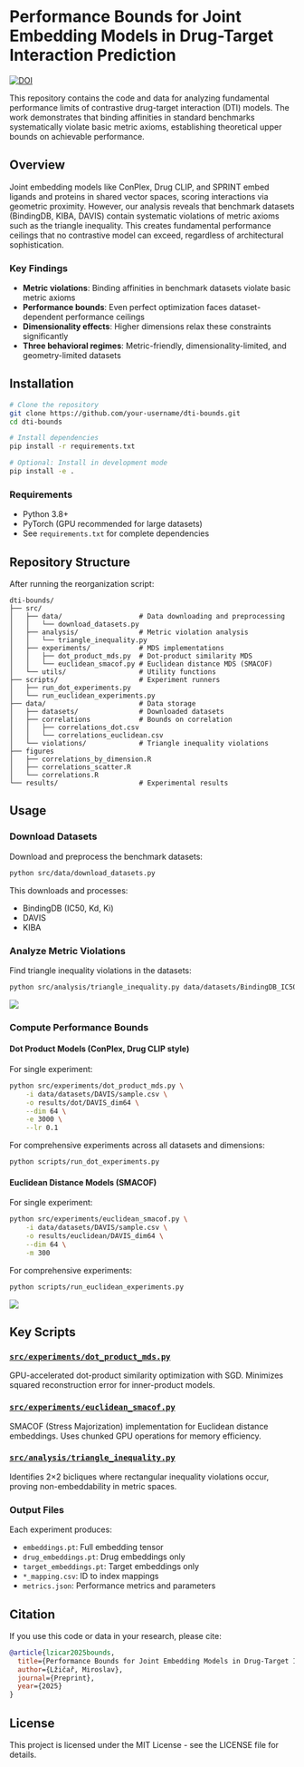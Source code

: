 # Performance Bounds for Joint Embedding Models in Drug-Target Interaction Prediction
[![DOI](https://zenodo.org/badge/1003788852.svg)](https://doi.org/10.5281/zenodo.15685067)

This repository contains the code and data for analyzing fundamental performance limits of contrastive drug-target interaction (DTI) models. The work demonstrates that binding affinities in standard benchmarks systematically violate basic metric axioms, establishing theoretical upper bounds on achievable performance.

## Overview

Joint embedding models like ConPlex, Drug CLIP, and SPRINT embed ligands and proteins in shared vector spaces, scoring interactions via geometric proximity. However, our analysis reveals that benchmark datasets (BindingDB, KIBA, DAVIS) contain systematic violations of metric axioms such as the triangle inequality. This creates fundamental performance ceilings that no contrastive model can exceed, regardless of architectural sophistication.


### Key Findings

- **Metric violations**: Binding affinities in benchmark datasets violate basic metric axioms
- **Performance bounds**: Even perfect optimization faces dataset-dependent performance ceilings
- **Dimensionality effects**: Higher dimensions relax these constraints significantly
- **Three behavioral regimes**: Metric-friendly, dimensionality-limited, and geometry-limited datasets

## Installation

```bash
# Clone the repository
git clone https://github.com/your-username/dti-bounds.git
cd dti-bounds

# Install dependencies
pip install -r requirements.txt

# Optional: Install in development mode
pip install -e .
```

### Requirements

- Python 3.8+
- PyTorch (GPU recommended for large datasets)
- See `requirements.txt` for complete dependencies

## Repository Structure

After running the reorganization script:

```
dti-bounds/
├── src/
│   ├── data/                   # Data downloading and preprocessing
│   │   └── download_datasets.py
│   ├── analysis/               # Metric violation analysis
│   │   └── triangle_inequality.py
│   ├── experiments/            # MDS implementations
│   │   ├── dot_product_mds.py  # Dot-product similarity MDS
│   │   └── euclidean_smacof.py # Euclidean distance MDS (SMACOF)
│   └── utils/                  # Utility functions
├── scripts/                    # Experiment runners
│   ├── run_dot_experiments.py
│   └── run_euclidean_experiments.py
├── data/                       # Data storage
│   ├── datasets/               # Downloaded datasets
│   ├── correlations            # Bounds on correlation
│   │   ├── correlations_dot.csv
│   │   └── correlations_euclidean.csv
│   └── violations/             # Triangle inequality violations
├── figures
│   ├── correlations_by_dimension.R
│   ├── correlations_scatter.R
│   └── correlations.R
└── results/                    # Experimental results
```

## Usage
### Download Datasets

Download and preprocess the benchmark datasets:

```bash
python src/data/download_datasets.py
```

This downloads and processes:
- BindingDB (IC50, Kd, Ki)
- DAVIS
- KIBA

### Analyze Metric Violations

Find triangle inequality violations in the datasets:

```bash
python src/analysis/triangle_inequality.py data/datasets/BindingDB_IC50/sample.csv --output data/violations/BindingDB_IC50.csv
```

![](assets/metric_violation.png)

### Compute Performance Bounds


#### Dot Product Models (ConPlex, Drug CLIP style)

For single experiment:
```bash
python src/experiments/dot_product_mds.py \
    -i data/datasets/DAVIS/sample.csv \
    -o results/dot/DAVIS_dim64 \
    --dim 64 \
    -e 3000 \
    --lr 0.1
```

For comprehensive experiments across all datasets and dimensions:
```bash
python scripts/run_dot_experiments.py
```

#### Euclidean Distance Models (SMACOF)

For single experiment:
```bash
python src/experiments/euclidean_smacof.py \
    -i data/datasets/DAVIS/sample.csv \
    -o results/euclidean/DAVIS_dim64 \
    --dim 64 \
    -m 300
```

For comprehensive experiments:
```bash
python scripts/run_euclidean_experiments.py
```

![](assets/correlations.png)

## Key Scripts

### [`src/experiments/dot_product_mds.py`](src/experiments/dot_product_mds.py)
GPU-accelerated dot-product similarity optimization with SGD. Minimizes squared reconstruction error for inner-product models.

### [`src/experiments/euclidean_smacof.py`](src/experiments/euclidean_smacof.py)
SMACOF (Stress Majorization) implementation for Euclidean distance embeddings. Uses chunked GPU operations for memory efficiency.

### [`src/analysis/triangle_inequality.py`](src/analysis/triangle_inequality.py)
Identifies 2×2 bicliques where rectangular inequality violations occur, proving non-embeddability in metric spaces.


### Output Files

Each experiment produces:
- `embeddings.pt`: Full embedding tensor
- `drug_embeddings.pt`: Drug embeddings only
- `target_embeddings.pt`: Target embeddings only
- `*_mapping.csv`: ID to index mappings
- `metrics.json`: Performance metrics and parameters

## Citation

If you use this code or data in your research, please cite:

```bibtex
@article{lzicar2025bounds,
  title={Performance Bounds for Joint Embedding Models in Drug-Target Interaction Prediction},
  author={Lžičař, Miroslav},
  journal={Preprint},
  year={2025}
}
```

## License

This project is licensed under the MIT License - see the LICENSE file for details.
